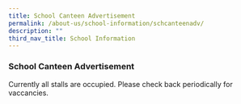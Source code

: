 ```yaml
---
title: School Canteen Advertisement
permalink: /about-us/school-information/schcanteenadv/
description: ""
third_nav_title: School Information
---
```

### **School Canteen Advertisement**

Currently all stalls are occupied. Please check back periodically for vaccancies.

<!--
There XX stalls available.

| Type of Food | Closing Date | Requirement |
| -------- | -------- | -------- |
| Text     | Text     | Text     |


-->